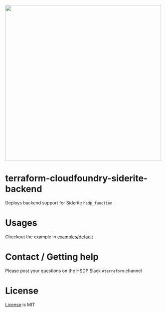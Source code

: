 <img src="https://cdn.rawgit.com/hashicorp/terraform-website/master/content/source/assets/images/logo-hashicorp.svg" width="500px">

# terraform-cloudfoundry-siderite-backend

Deploys backend support for Siderite `hsdp_function`

# Usages

Checkout the example in [examples/default](./examples/default)

<!-- BEGINNING OF PRE-COMMIT-TERRAFORM DOCS HOOK -->
<!-- END OF PRE-COMMIT-TERRAFORM DOCS HOOK -->

# Contact / Getting help

Please post your questions on the HSDP Slack `#terraform` channel

# License
[License](./LICENSE.md) is MIT
